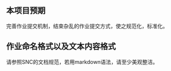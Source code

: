 ## 本项目预期



完善作业提交机制，结束杂乱的作业提交方式，使之规范化，标准化。



## 作业命名格式以及文本内容格式



请参照SNC的文档规范，若用markdown语法，请至少美观整洁。